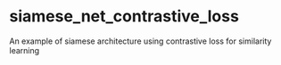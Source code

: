 # siamese_net_contrastive_loss
An example of siamese architecture using contrastive loss for similarity learning

